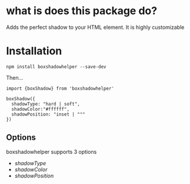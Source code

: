 # what is does this package do?

Adds the perfect shadow to your HTML element. It is highly customizable

# Installation

`npm install boxshadowhelper --save-dev`

Then...

```
import {boxShadow} from 'boxshadowhelper'

boxShadow({
  shadowType: "hard | soft",
  shadowColor:"#ffffff",
  shadowPosition: "inset | """
})
```

## Options

boxshadowhelper supports 3 options
* *shadowType*
* *shadowColor*
* *shadowPosition*
